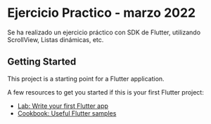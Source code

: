 # Ejercicio Practico - marzo 2022

Se ha realizado un ejercicio práctico con SDK de Flutter, utilizando ScrollView, Listas dinámicas, etc. 


## Getting Started

This project is a starting point for a Flutter application.

A few resources to get you started if this is your first Flutter project:

- [Lab: Write your first Flutter app](https://flutter.dev/docs/get-started/codelab)
- [Cookbook: Useful Flutter samples](https://flutter.dev/docs/cookbook)

